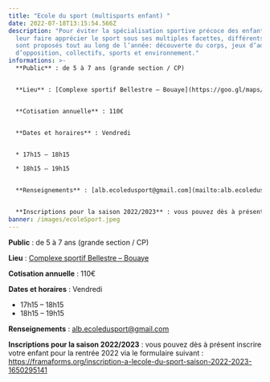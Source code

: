 ```yaml
---
title: "Ecole du sport (multisports enfant) "
date: 2022-07-18T13:15:54.566Z
description: "Pour éviter la spécialisation sportive précoce des enfants et pour
  leur faire apprécier le sport sous ses multiples facettes, différents cycles
  sont proposés tout au long de l’année: découverte du corps, jeux d’adresse,
  d’opposition, collectifs, sports et environnement."
informations: >-
  **Public** : de 5 à 7 ans (grande section / CP)


  **Lieu** : [Complexe sportif Bellestre – Bouaye](https://goo.gl/maps/oNgTzTGT7BK2)


  **Cotisation annuelle** : 110€


  **Dates et horaires** : Vendredi


  * 17h15 – 18h15

  * 18h15 – 19h15


  **Renseignements** : [alb.ecoledusport@gmail.com](mailto:alb.ecoledusport@gmail.com)


  **Inscriptions pour la saison 2022/2023** : vous pouvez dès à présent inscrire votre enfant pour la rentrée 2022 via le formulaire suivant : <https://framaforms.org/inscription-a-lecole-du-sport-saison-2022-2023-1650295141>
banner: /images/ecoleSport.jpeg
---
```

**Public** : de 5 à 7 ans (grande section / CP)

**Lieu** : [Complexe sportif Bellestre – Bouaye](https://goo.gl/maps/oNgTzTGT7BK2)

**Cotisation annuelle** : 110€

**Dates et horaires** : Vendredi

* 17h15 – 18h15
* 18h15 – 19h15

**Renseignements** : [alb.ecoledusport@gmail.com](mailto:alb.ecoledusport@gmail.com)

**Inscriptions pour la saison 2022/2023** : vous pouvez dès à présent inscrire votre enfant pour la rentrée 2022 via le formulaire suivant : <https://framaforms.org/inscription-a-lecole-du-sport-saison-2022-2023-1650295141>